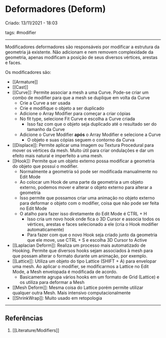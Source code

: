 # Deformadores (Deform)
Criado: 13/11/2021 - 18:03

tags: #modifier

---

Modificadores deformadores são responsáveis por modificar a estrutura da geometria já existente. Não adicionam e nem removem complexidade da geometria, apenas modificam a posição de seus diversos vértices, arestas e faces.

Os modificadores são:

- [[Armature]]
- [[Cast]]
- [[Curve]]: Permite associar a mesh a uma Curve. Pode-se criar um combo de modifier para que a mesh se duplique em volta da Curve
  - Crie a Curve a ser usada
  - Crie e modifique o objeto a ser duplicado
  - Adicione o Array Modifier para começar a criar cópias
  - No fit type, selecione Fit Curve e escolha a Curve criada
    - Isso faz com que o objeto seja duplicado até o resultado ser do tamanho da Curve
  - Adicione o Curve Modifier **após** o Array Modifier e selecione a Curve
    - O objeto e suas cópias seguem o contorno da Curva
- [[Displace]]: Permite aplicar uma Imagem ou Textura Procedural para mover os vértices da mesh. Muito útil para criar ondulações e dar um efeito mais natural e imperfeito a uma mesh.
- [[Hook]]: Permite que um objeto externo possa modificar a geometria do objeto que possui o modifier.
  - Normalmente a geometria só pode ser modificada manualmente no Edit Mode
  - Ao colocar um Hook de uma parte da geometria a um objeto externo, podemos mover e alterar o objeto externo para alterar a geometria
  - Isso permite que possamos criar uma animação no objeto externo para deformar o objeto com o modifier, coisa que não pode ser feita no Edit Mode
  - O atalho para fazer isso diretamente do Edit Mode é CTRL + H
    - Isso cria um novo hook onde fica o 3D Cursor e associa todos os vértices, arestas e faces selecionado a ele (cria o Hook modifier automaticamente)
    - Para fazer com que o novo Hook seja criado junto da geometria que ele move, use CTRL + S e escolha 3D Cursor to Active
- [[Laplacian Deform]]:  Realiza um processo mais automatizado de Hooking. Permite que diversos hooks sejam associados à mesh para que possam alterar o formato durante um animação, por exemplo.
- [[Lattice]]: Utiliza um objeto do tipo Lattice (SHIFT + A) para envelopar uma mesh. Ao aplicar o modifier, se modificarmos a Lattice no Edit Mode, a Mesh envelopada é modificada de acordo.
  - Basicamente agrupa vários hooks em um formato de Grid (Lattice) e os utiliza para deformar a Mesh
- [[Mesh Deform]]: Mesma coisa do Lattice porém permite utilizar qualquer outra Mesh. Mais intensivo computacionalmente
- [[ShrinkWrap]]: Muito usado em retopologia

---
## Referências
1. [[Literature/Modifiers]]